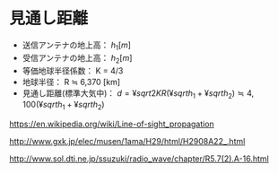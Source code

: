 # 見通し距離
- 送信アンテナの地上高： $h_1 [m]$
- 受信アンテナの地上高： $h_2 [m]$
- 等価地球半径係数： K = 4/3
- 地球半径： R ≒ 6,370 [km]
- 見通し距離(標準大気中)： $d =¥sqrt{2KR}(¥sqrt{h_1} + ¥sqrt{h_2}) ≒ 4,100(¥sqrt{h_1} + ¥sqrt{h_2})$

https://en.wikipedia.org/wiki/Line-of-sight_propagation

http://www.gxk.jp/elec/musen/1ama/H29/html/H2908A22_.html

http://www.sol.dti.ne.jp/ssuzuki/radio_wave/chapter/R5.7(2).A-16.html


